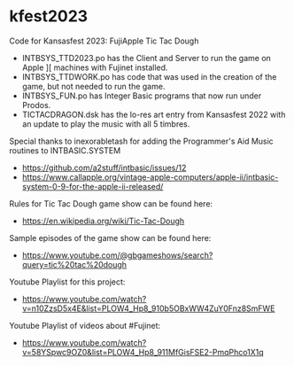 # kfest2023
Code for Kansasfest 2023: FujiApple Tic Tac Dough

- INTBSYS_TTD2023.po has the Client and Server to run the game on Apple ][ machines with Fujinet installed.
- INTBSYS_TTDWORK.po has code that was used in the creation of the game, but not needed to run the game.
- INTBSYS_FUN.po has Integer Basic programs that now run under Prodos.
- TICTACDRAGON.dsk has the lo-res art entry from Kansasfest 2022 with an update to play the music with all 5 timbres.

Special thanks to inexorabletash for adding the Programmer's Aid Music routines to INTBASIC.SYSTEM
- https://github.com/a2stuff/intbasic/issues/12
- https://www.callapple.org/vintage-apple-computers/apple-ii/intbasic-system-0-9-for-the-apple-ii-released/

Rules for Tic Tac Dough game show can be found here:
- https://en.wikipedia.org/wiki/Tic-Tac-Dough

Sample episodes of the game show can be found here:
- https://www.youtube.com/@gbgameshows/search?query=tic%20tac%20dough

Youtube Playlist for this project:
- https://www.youtube.com/watch?v=n10ZzsD5x4E&list=PLOW4_Hp8_910b5OBxWW4ZuY0Fnz8SmFWE

Youtube Playlist of videos about #Fujinet:
- https://www.youtube.com/watch?v=58YSpwc9OZ0&list=PLOW4_Hp8_911MfGisFSE2-PmqPhco1X1q


